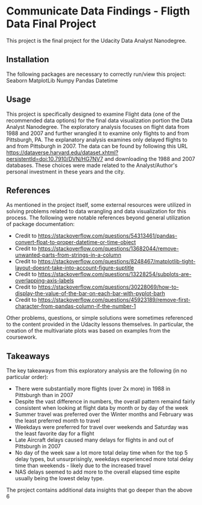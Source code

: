 # Communicate Data Findings - Fligth Data Final Project

This project is the final project for the Udacity Data Analyst Nanodegree.

## Installation

The following packages are necessary to correctly run/view this project:
Seaborn
MatplotLib
Numpy
Pandas
Datetime

## Usage

This project is specifically designed to examine Flight data (one of the recommended data options)
for the final data visualization portion the Data Analyst Nanodegree. 
The exploratory analysis focuses on flight data from 1988 and 2007 and further wrangled it to examine only flights to and from Pittsburgh, PA.
The explanatory analysis examines only delayed flights to and from Pittsburgh in 2007.
The data can be found by following this URL https://dataverse.harvard.edu/dataset.xhtml?persistentId=doi:10.7910/DVN/HG7NV7
and downloading the 1988 and 2007 databases. 
These choices were made related to the Analyst/Author's personal investment in these years and the city.

## References

As mentioned in the project itself, some external resources were utilized in solving problems related to
data wrangling and data visualization for this process. The following were notable references beyond
general utilization of package documentation:

- Credit to https://stackoverflow.com/questions/54313461/pandas-convert-float-to-proper-datetime-or-time-object
- Credit to https://stackoverflow.com/questions/13682044/remove-unwanted-parts-from-strings-in-a-column
- Credit to https://stackoverflow.com/questions/8248467/matplotlib-tight-layout-doesnt-take-into-account-figure-suptitle
- Credit to https://stackoverflow.com/questions/13228254/subplots-are-overlapping-axis-labels
- Credit to https://stackoverflow.com/questions/30228069/how-to-display-the-value-of-the-bar-on-each-bar-with-pyplot-barh
- Credit to https://stackoverflow.com/questions/45923189/remove-first-character-from-pandas-column-if-the-number-1

Other problems, questions, or simple solutions were sometimes referenced to the content provided in the Udacity
lessons themselves. In particular, the creation of the multivariate plots was based on examples from the coursework.

## Takeaways

The key takeaways from this exploratory analysis are the following (in no particular order):

- There were substantially more flights (over 2x more) in 1988 in Pittsburgh than in 2007
- Despite the vast difference in numbers, the overall pattern remaind fairly consistent when looking at flight data by month or by day of the week
- Summer travel was preferred over the Winter months and February was the least preferred month to travel
- Weekdays were preferred for travel over weekends and Saturday was the least favorite day for a flight
- Late Aircraft delays caused many delays for flights in and out of Pittsburgh in 2007
- No day of the week saw a lot more total delay time when for the top 5 delay types, but unsurprisingly, weekdays experienced more total delay time than weekends - likely due to the increased travel
- NAS delays seemed to add more to the overall elapsed time espite usually being the lowest delay type.

The project contains additional data insights that go deeper than the above 6 